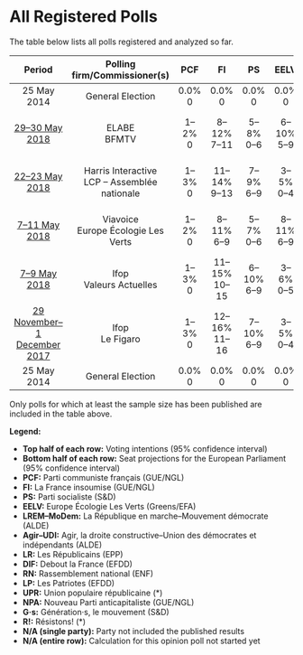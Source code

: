 # All Registered Polls

The table below lists all polls registered and analyzed so far.

| Period     | Polling firm/Commissioner(s) | PCF | FI | PS | EELV | LREM–MoDem | Agir–UDI | LR | DlF | RN | LP | UPR | NPA | G·s | R! |
|:----------:|:----------------------------:|:--:|:--:|:--:|:--:|:--:|:--:|:--:|:--:|:--:|:--:|:--:|:--:|:--:|:--:|
| 25 May 2014 | General Election | 0.0% <br> 0 | 0.0% <br> 0 | 0.0% <br> 0 | 0.0% <br> 0 | 0.0% <br> 0 | 0.0% <br> 0 | 0.0% <br> 0 | 0.0% <br> 0 | 0.0% <br> 0 | 0.0% <br> 0 | 0.0% <br> 0 | 0.0% <br> 0 | 0.0% <br> 0 | 0.0% <br> 0 |
| [29–30 May 2018](2018-05-30-ELABE.html) | ELABE <br> BFMTV | 1–2% <br> 0 | 8–12% <br> 7–11 | 5–8% <br> 0–6 | 6–10% <br> 5–9 | 21–27% <br> 20–25 | 1–3% <br> 0 | 13–17% <br> 12–16 | 4–7% <br> 0–6 | 17–22% <br> 16–22 | 1–2% <br> 0 | 1–2% <br> 0 | 1–2% <br> 0 | 1–2% <br> 0 | N/A <br> N/A |
| [22–23 May 2018](2018-05-23-HarrisInteractive.html) | Harris Interactive <br> LCP – Assemblée nationale | 1–3% <br> 0 | 11–14% <br> 9–13 | 7–9% <br> 6–9 | 3–5% <br> 0–4 | 26–30% <br> 25–30 | 1–3% <br> 0 | 11–15% <br> 11–14 | 6–8% <br> 5–8 | 13–17% <br> 12–16 | 1–2% <br> 0 | 1–2% <br> 0 | 1–2% <br> 0 | 1–3% <br> 0 | 1–2% <br> 0 |
| [7–11 May 2018](2018-05-11-Viavoice.html) | Viavoice <br> Europe Écologie Les Verts | 1–2% <br> 0 | 8–11% <br> 6–9 | 5–7% <br> 0–6 | 8–11% <br> 6–9 | 30–34% <br> 25–31 | N/A <br> N/A | 10–14% <br> 9–11 | 5–7% <br> 0–6 | 12–16% <br> 10–13 | N/A <br> N/A | N/A <br> N/A | 3–5% <br> 0–4 | 6–8% <br> 5–7 | N/A <br> N/A |
| [7–9 May 2018](2018-05-09-Ifop.html) | Ifop <br> Valeurs Actuelles | 1–3% <br> 0 | 11–15% <br> 10–15 | 6–10% <br> 6–9 | 3–6% <br> 0–5 | 24–30% <br> 23–29 | 2–4% <br> 0 | 11–15% <br> 10–14 | 5–8% <br> 0–7 | 15–20% <br> 14–18 | 1–2% <br> 0 | 1–2% <br> 0 | 1–3% <br> 0 | N/A <br> N/A | N/A <br> N/A |
| [29 November–1 December 2017](2017-12-01-Ifop.html) | Ifop <br> Le Figaro | 1–3% <br> 0 | 12–16% <br> 11–16 | 7–10% <br> 6–9 | 3–5% <br> 0–4 | 23–29% <br> 23–28 | 2–5% <br> 0 | 10–14% <br> 10–14 | 5–8% <br> 0–7 | 15–19% <br> 14–19 | 1–3% <br> 0 | 1–2% <br> 0 | 1–2% <br> 0 | N/A <br> N/A | N/A <br> N/A |
| 25 May 2014 | General Election | 0.0% <br> 0 | 0.0% <br> 0 | 0.0% <br> 0 | 0.0% <br> 0 | 0.0% <br> 0 | 0.0% <br> 0 | 0.0% <br> 0 | 0.0% <br> 0 | 0.0% <br> 0 | 0.0% <br> 0 | 0.0% <br> 0 | 0.0% <br> 0 | 0.0% <br> 0 | 0.0% <br> 0 |

Only polls for which at least the sample size has been published are included in the table above.

**Legend:**
+ **Top half of each row:** Voting intentions (95% confidence interval)
+ **Bottom half of each row:** Seat projections for the European Parliament (95% confidence interval)
+ **PCF:** Parti communiste français (GUE/NGL)
+ **FI:** La France insoumise (GUE/NGL)
+ **PS:** Parti socialiste (S&D)
+ **EELV:** Europe Écologie Les Verts (Greens/EFA)
+ **LREM–MoDem:** La République en marche–Mouvement démocrate (ALDE)
+ **Agir–UDI:** Agir, la droite constructive–Union des démocrates et indépendants (ALDE)
+ **LR:** Les Républicains (EPP)
+ **DlF:** Debout la France (EFDD)
+ **RN:** Rassemblement national (ENF)
+ **LP:** Les Patriotes (EFDD)
+ **UPR:** Union populaire républicaine (*)
+ **NPA:** Nouveau Parti anticapitaliste (GUE/NGL)
+ **G·s:** Génération·s, le mouvement (S&D)
+ **R!:** Résistons! (*)
+ **N/A (single party):** Party not included the published results
+ **N/A (entire row):** Calculation for this opinion poll not started yet

